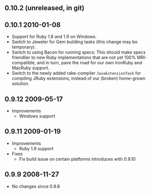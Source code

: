 ## 0.10.2 (unreleased, in git)

## 0.10.1 2010-01-08

* Support for Ruby 1.8 and 1.9 on Windows.
* Switch to Jeweler for Gem building tasks (this change may be temporary).
* Switch to using Bacon for running specs: This should make specs friendlier to
  new Ruby implementations that are not yet 100% MRI-compatible, and in turn,
  pave the road for our own IronRuby and MacRuby support.
* Switch to the newly added rake-compiler `JavaExtensionTask` for compiling
  JRuby extensions, instead of our (broken) home-grown solution.

## 0.9.12 2009-05-17
* Improvements
  * Windows support

## 0.9.11 2009-01-19
* Improvements
  * Ruby 1.9 support
* Fixes
  * Fix build issue on certain platforms introduces with 0.9.10

## 0.9.9 2008-11-27
* No changes since 0.9.8
